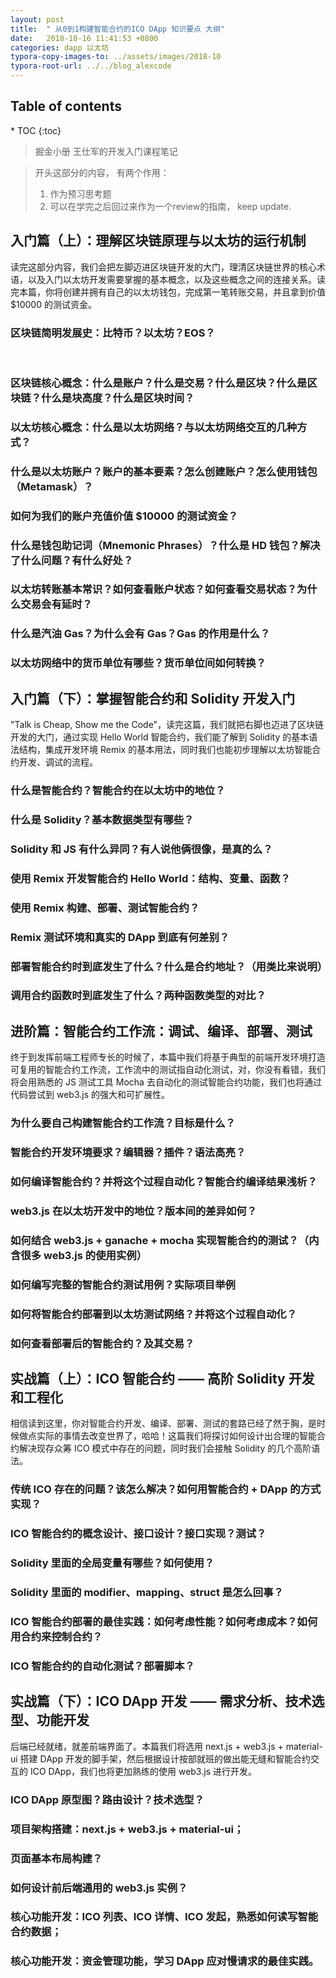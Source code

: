 ```yaml
---
layout: post
title:  " 从0到1构建智能合约的ICO DApp 知识要点 大纲"
date:   2018-10-16 11:41:53 +0800
categories: dapp 以太坊
typora-copy-images-to: ../assets/images/2018-10
typora-root-url: ../../blog_alexcode
---
```

<h2>Table of contents</h2>
* TOC
{:toc}

> 掘金小册 王仕军的开发入门课程笔记

> 开头这部分的内容， 有两个作用：
>
> 1. 作为预习思考题
> 2. 可以在学完之后回过来作为一个review的指南， keep update.



## 入门篇（上）：理解区块链原理与以太坊的运行机制
读完这部分内容，我们会把左脚迈进区块链开发的大门，理清区块链世界的核心术语，以及入门以太坊开发需要掌握的基本概念，以及这些概念之间的连接关系。读完本篇，你将创建并拥有自己的以太坊钱包，完成第一笔转账交易，并且拿到价值 $10000 的测试资金。

###	区块链简明发展史：比特币？以太坊？EOS？

​	

###	区块链核心概念：什么是账户？什么是交易？什么是区块？什么是区块链？什么是块高度？什么是区块时间？



###	以太坊核心概念：什么是以太坊网络？与以太坊网络交互的几种方式？



###	什么是以太坊账户？账户的基本要素？怎么创建账户？怎么使用钱包（Metamask）？



###	如何为我们的账户充值价值 $10000 的测试资金？



###	什么是钱包助记词（Mnemonic Phrases）？什么是 HD 钱包？解决了什么问题？有什么好处？



###	以太坊转账基本常识？如何查看账户状态？如何查看交易状态？为什么交易会有延时？



###	什么是汽油 Gas？为什么会有 Gas？Gas 的作用是什么？



###	以太坊网络中的货币单位有哪些？货币单位间如何转换？



## 入门篇（下）：掌握智能合约和 Solidity 开发入门
"Talk is Cheap, Show me the Code"，读完这篇，我们就把右脚也迈进了区块链开发的大门，通过实现 Hello World 智能合约，我们能了解到 Solidity 的基本语法结构，集成开发环境 Remix 的基本用法，同时我们也能初步理解以太坊智能合约开发、调试的流程。



###	什么是智能合约？智能合约在以太坊中的地位？



###	什么是 Solidity？基本数据类型有哪些？



###	Solidity 和 JS 有什么异同？有人说他俩很像，是真的么？



###	使用 Remix 开发智能合约 Hello World：结构、变量、函数？



###	使用 Remix 构建、部署、测试智能合约？



###	Remix 测试环境和真实的 DApp 到底有何差别？



###	部署智能合约时到底发生了什么？什么是合约地址？（用类比来说明）



###	调用合约函数时到底发生了什么？两种函数类型的对比？





## 进阶篇：智能合约工作流：调试、编译、部署、测试
终于到发挥前端工程师专长的时候了，本篇中我们将基于典型的前端开发环境打造可复用的智能合约工作流，工作流中的测试指自动化测试，对，你没有看错，我们将会用熟悉的 JS 测试工具 Mocha 去自动化的测试智能合约功能，我们也将通过代码尝试到 web3.js 的强大和可扩展性。



###	为什么要自己构建智能合约工作流？目标是什么？



###	智能合约开发环境要求？编辑器？插件？语法高亮？



###	如何编译智能合约？并将这个过程自动化？智能合约编译结果浅析？



###	web3.js 在以太坊开发中的地位？版本间的差异如何？



###	如何结合 web3.js + ganache + mocha 实现智能合约的测试？（内含很多 web3.js 的使用实例）



###	如何编写完整的智能合约测试用例？实际项目举例



###	如何将智能合约部署到以太坊测试网络？并将这个过程自动化？



###	如何查看部署后的智能合约？及其交易？





## 实战篇（上）：ICO 智能合约 —— 高阶 Solidity 开发和工程化
相信读到这里，你对智能合约开发、编译、部署、测试的套路已经了然于胸，是时候做点实际的事情去改变世界了，哈哈！这篇我们将探讨如何设计出合理的智能合约解决现存众筹 ICO 模式中存在的问题，同时我们会接触 Solidity 的几个高阶语法。



###	传统 ICO 存在的问题？该怎么解决？如何用智能合约 + DApp 的方式实现？



###	ICO 智能合约的概念设计、接口设计？接口实现？测试？



###	Solidity 里面的全局变量有哪些？如何使用？



###	Solidity 里面的 modifier、mapping、struct 是怎么回事？



###	ICO 智能合约部署的最佳实践：如何考虑性能？如何考虑成本？如何用合约来控制合约？



###	ICO 智能合约的自动化测试？部署脚本？





## 实战篇（下）：ICO DApp 开发 —— 需求分析、技术选型、功能开发
后端已经就绪，就差前端界面了。本篇我们将选用 next.js + web3.js + material-ui 搭建 DApp 开发的脚手架，然后根据设计按部就班的做出能无缝和智能合约交互的 ICO DApp，我们也将更加熟练的使用 web3.js 进行开发。



###	ICO DApp 原型图？路由设计？技术选型？



###	项目架构搭建：next.js + web3.js + material-ui；



###	页面基本布局构建？



###	如何设计前后端通用的 web3.js 实例？



###	核心功能开发：ICO 列表、ICO 详情、ICO 发起，熟悉如何读写智能合约数据；



###	核心功能开发：资金管理功能，学习 DApp 应对慢请求的最佳实践。

